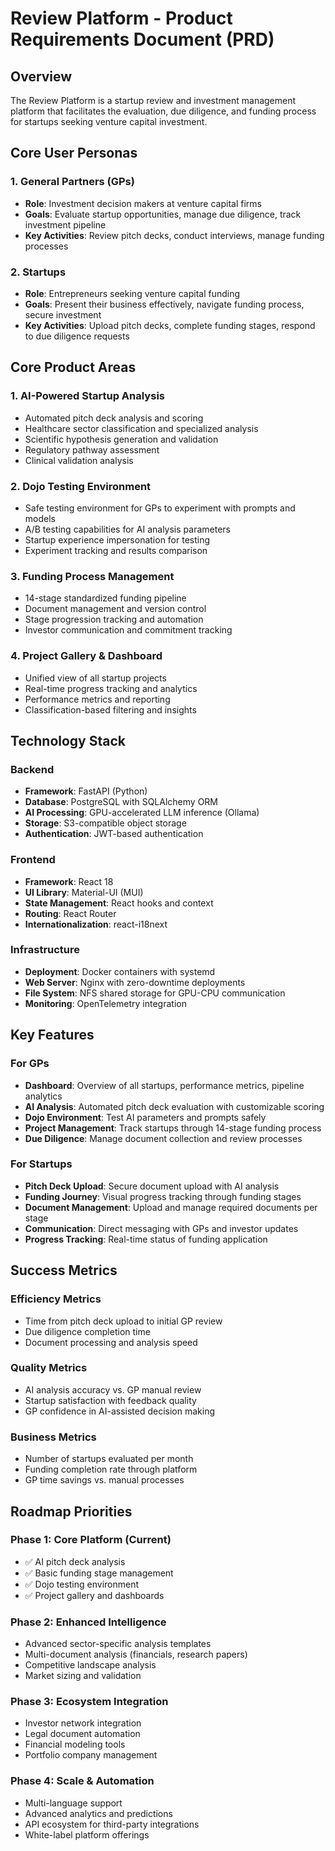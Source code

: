 # Review Platform - Product Requirements Document (PRD)

## Overview

The Review Platform is a startup review and investment management platform that facilitates the evaluation, due diligence, and funding process for startups seeking venture capital investment.

## Core User Personas

### 1. **General Partners (GPs)**
- **Role**: Investment decision makers at venture capital firms
- **Goals**: Evaluate startup opportunities, manage due diligence, track investment pipeline
- **Key Activities**: Review pitch decks, conduct interviews, manage funding processes

### 2. **Startups**  
- **Role**: Entrepreneurs seeking venture capital funding
- **Goals**: Present their business effectively, navigate funding process, secure investment
- **Key Activities**: Upload pitch decks, complete funding stages, respond to due diligence requests

## Core Product Areas

### 1. **AI-Powered Startup Analysis**
- Automated pitch deck analysis and scoring
- Healthcare sector classification and specialized analysis
- Scientific hypothesis generation and validation
- Regulatory pathway assessment
- Clinical validation analysis

### 2. **Dojo Testing Environment**
- Safe testing environment for GPs to experiment with prompts and models
- A/B testing capabilities for AI analysis parameters
- Startup experience impersonation for testing
- Experiment tracking and results comparison

### 3. **Funding Process Management**
- 14-stage standardized funding pipeline
- Document management and version control  
- Stage progression tracking and automation
- Investor communication and commitment tracking

### 4. **Project Gallery & Dashboard**
- Unified view of all startup projects
- Real-time progress tracking and analytics
- Performance metrics and reporting
- Classification-based filtering and insights

## Technology Stack

### Backend
- **Framework**: FastAPI (Python)
- **Database**: PostgreSQL with SQLAlchemy ORM
- **AI Processing**: GPU-accelerated LLM inference (Ollama)
- **Storage**: S3-compatible object storage
- **Authentication**: JWT-based authentication

### Frontend  
- **Framework**: React 18
- **UI Library**: Material-UI (MUI)
- **State Management**: React hooks and context
- **Routing**: React Router
- **Internationalization**: react-i18next

### Infrastructure
- **Deployment**: Docker containers with systemd
- **Web Server**: Nginx with zero-downtime deployments
- **File System**: NFS shared storage for GPU-CPU communication
- **Monitoring**: OpenTelemetry integration

## Key Features

### For GPs
- **Dashboard**: Overview of all startups, performance metrics, pipeline analytics
- **AI Analysis**: Automated pitch deck evaluation with customizable scoring
- **Dojo Environment**: Test AI parameters and prompts safely
- **Project Management**: Track startups through 14-stage funding process
- **Due Diligence**: Manage document collection and review processes

### For Startups
- **Pitch Deck Upload**: Secure document upload with AI analysis
- **Funding Journey**: Visual progress tracking through funding stages
- **Document Management**: Upload and manage required documents per stage
- **Communication**: Direct messaging with GPs and investor updates
- **Progress Tracking**: Real-time status of funding application

## Success Metrics

### Efficiency Metrics
- Time from pitch deck upload to initial GP review
- Due diligence completion time
- Document processing and analysis speed

### Quality Metrics  
- AI analysis accuracy vs. GP manual review
- Startup satisfaction with feedback quality
- GP confidence in AI-assisted decision making

### Business Metrics
- Number of startups evaluated per month
- Funding completion rate through platform
- GP time savings vs. manual processes

## Roadmap Priorities

### Phase 1: Core Platform (Current)
- ✅ AI pitch deck analysis
- ✅ Basic funding stage management
- ✅ Dojo testing environment
- ✅ Project gallery and dashboards

### Phase 2: Enhanced Intelligence  
- Advanced sector-specific analysis templates
- Multi-document analysis (financials, research papers)
- Competitive landscape analysis
- Market sizing and validation

### Phase 3: Ecosystem Integration
- Investor network integration
- Legal document automation
- Financial modeling tools
- Portfolio company management

### Phase 4: Scale & Automation
- Multi-language support
- Advanced analytics and predictions
- API ecosystem for third-party integrations
- White-label platform offerings
